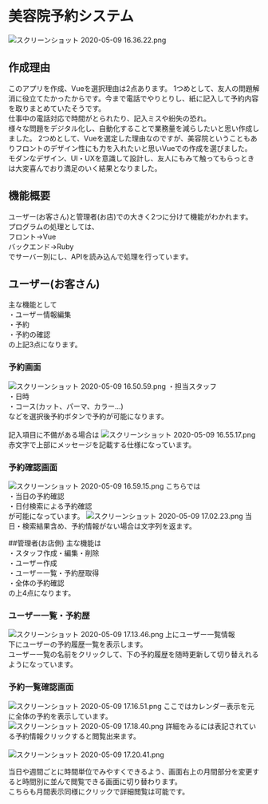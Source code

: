 # 美容院予約システム
![スクリーンショット 2020-05-09 16.36.22.png](https://qiita-image-store.s3.ap-northeast-1.amazonaws.com/0/429158/abac4073-1549-7658-310e-be57f7cd620f.png)

## 作成理由
このアプリを作成、Vueを選択理由は2点あります。
1つめとして、友人の問題解消に役立てたかったからです。今まで電話でやりとりし、紙に記入して予約内容を取りまとめていたそうです。<br>
仕事中の電話対応で時間がとられたり、記入ミスや紛失の恐れ。<br>
様々な問題をデジタル化し、自動化することで業務量を減らしたいと思い作成しました。
2つめとして、Vueを選定した理由なのですが、美容院ということもありフロントのデザイン性にも力を入れたいと思いVueでの作成を選びました。<br>
モダンなデザイン、UI・UXを意識して設計し、友人にもみて触ってもらっときは大変喜んでおり満足のいく結果となりました。<br>

## 機能概要
ユーザー(お客さん)と管理者(お店)での大きく2つに分けて機能がわかれます。<br>
プログラムの処理としては、<br>
フロント→Vue<br>
バックエンド→Ruby<br>
でサーバー別にし、APIを読み込んで処理を行っています。


## ユーザー(お客さん)
主な機能として<br>
・ユーザー情報編集<br>
・予約<br>
・予約の確認<br>
の上記3点になります。

### 予約画面
![スクリーンショット 2020-05-09 16.50.59.png](https://qiita-image-store.s3.ap-northeast-1.amazonaws.com/0/429158/8f3cd21c-6f54-349f-f3d4-e447846c2c40.png)
・担当スタッフ<br>
・日時<br>
・コース(カット、パーマ、カラー...)<br>
などを選択後予約ボタンで予約が可能になります。<br>
<br>
記入項目に不備がある場合は
![スクリーンショット 2020-05-09 16.55.17.png](https://qiita-image-store.s3.ap-northeast-1.amazonaws.com/0/429158/5e1c7051-54c7-e1c2-9e49-2c68d310989b.png)
赤文字で上部にメッセージを記載する仕様になっています。<br>

### 予約確認画面
![スクリーンショット 2020-05-09 16.59.15.png](https://qiita-image-store.s3.ap-northeast-1.amazonaws.com/0/429158/4a881d56-8300-e750-38bd-835dadf53c26.png)
こちらでは<br>
・当日の予約確認<br>
・日付検索による予約確認<br>
が可能になっています。
![スクリーンショット 2020-05-09 17.02.23.png](https://qiita-image-store.s3.ap-northeast-1.amazonaws.com/0/429158/30d4070c-3b6f-d3e4-838c-fea338b5de64.png)
当日・検索結果含め、予約情報がない場合は文字列を返ます。

##管理者(お店側)
主な機能は<br>
・スタッフ作成・編集・削除<br>
・ユーザー作成<br>
・ユーザー一覧・予約歴取得<br>
・全体の予約確認<br>
の上4点になります。

### ユーザー一覧・予約歴
![スクリーンショット 2020-05-09 17.13.46.png](https://qiita-image-store.s3.ap-northeast-1.amazonaws.com/0/429158/a0adaf17-2ada-725c-3491-5950a75d8a00.png)
上にユーザー一覧情報<br>
下にユーザーの予約履歴一覧を表示します。<br>
ユーザー一覧の名前をクリックして、下の予約履歴を随時更新して切り替えれるようになっています。
### 予約一覧確認画面
![スクリーンショット 2020-05-09 17.16.51.png](https://qiita-image-store.s3.ap-northeast-1.amazonaws.com/0/429158/64bb9eaf-e8b4-7bdf-b0c1-e789ba815deb.png)
ここではカレンダー表示を元に全体の予約を表示しています。<br>
![スクリーンショット 2020-05-09 17.18.40.png](https://qiita-image-store.s3.ap-northeast-1.amazonaws.com/0/429158/de6b5102-a9ae-5184-546b-334afa34b25c.png)
詳細をみるには表記されている予約情報クリックすると閲覧出来ます。<br>
<br>
![スクリーンショット 2020-05-09 17.20.41.png](https://qiita-image-store.s3.ap-northeast-1.amazonaws.com/0/429158/caf2d287-80df-edcd-da0c-4c1e5f4e3ba2.png)

当日や週間ごとに時間単位でみやすくできるよう、画面右上の月間部分を変更すると時間別に並んで閲覧できる画面に切り替わります。<br>
こちらも月間表示同様にクリックで詳細閲覧は可能です。
